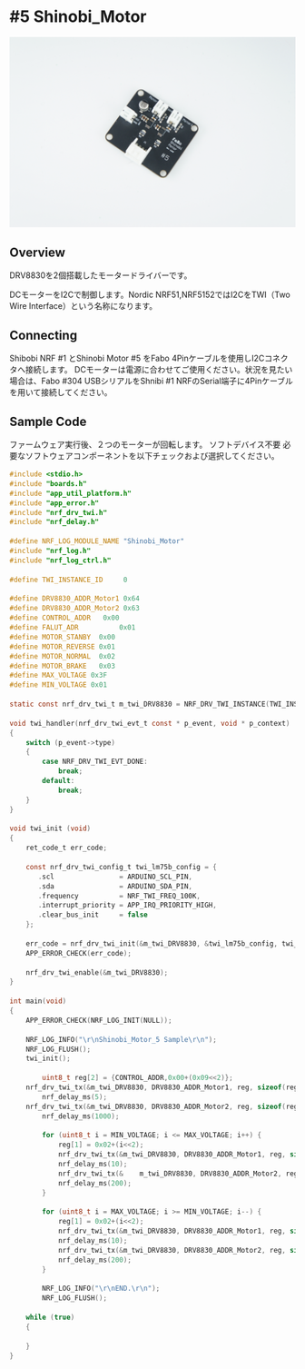 # #5 Shinobi_Motor

![](..\img\Shinobi_Motor\Shinobi_Motor.JPG)
<!--COLORME-->

## Overview
DRV8830を2個搭載したモータードライバーです。

DCモーターをI2Cで制御します。Nordic NRF51,NRF5152ではI2CをTWI（Two Wire Interface）という名称になります。

## Connecting
Shibobi NRF #1 とShinobi Motor #5 をFabo 4Pinケーブルを使用しI2Cコネクタへ接続します。
DCモーターは電源に合わせてご使用ください。状況を見たい場合は、Fabo #304 USBシリアルをShnibi #1 NRFのSerial端子に4Pinケーブルを用いて接続してください。

## Sample Code

ファームウェア実行後、２つのモーターが回転します。
ソフトデバイス不要
必要なソフトウェアコンポーネントを以下チェックおよび選択してください。

```c
#include <stdio.h>
#include "boards.h"
#include "app_util_platform.h"
#include "app_error.h"
#include "nrf_drv_twi.h"
#include "nrf_delay.h"

#define NRF_LOG_MODULE_NAME "Shinobi_Motor"
#include "nrf_log.h"
#include "nrf_log_ctrl.h"

#define TWI_INSTANCE_ID     0

#define DRV8830_ADDR_Motor1	0x64
#define DRV8830_ADDR_Motor2	0x63
#define CONTROL_ADDR   0x00
#define FALUT_ADR		   0x01
#define MOTOR_STANBY  0x00  
#define MOTOR_REVERSE 0x01
#define MOTOR_NORMAL  0x02
#define MOTOR_BRAKE   0x03
#define MAX_VOLTAGE 0x3F
#define MIN_VOLTAGE 0x01

static const nrf_drv_twi_t m_twi_DRV8830 = NRF_DRV_TWI_INSTANCE(TWI_INSTANCE_ID);

void twi_handler(nrf_drv_twi_evt_t const * p_event, void * p_context)
{
    switch (p_event->type)
    {
        case NRF_DRV_TWI_EVT_DONE:
            break;
        default:
            break;		
    }
}

void twi_init (void)
{
    ret_code_t err_code;

    const nrf_drv_twi_config_t twi_lm75b_config = {
       .scl                = ARDUINO_SCL_PIN,
       .sda                = ARDUINO_SDA_PIN,
       .frequency          = NRF_TWI_FREQ_100K,
       .interrupt_priority = APP_IRQ_PRIORITY_HIGH,
       .clear_bus_init     = false
    };

    err_code = nrf_drv_twi_init(&m_twi_DRV8830, &twi_lm75b_config, twi_handler, NULL);
    APP_ERROR_CHECK(err_code);

    nrf_drv_twi_enable(&m_twi_DRV8830);
}

int main(void)
{
    APP_ERROR_CHECK(NRF_LOG_INIT(NULL));

    NRF_LOG_INFO("\r\nShinobi_Motor_5 Sample\r\n");
    NRF_LOG_FLUSH();
    twi_init();

		uint8_t reg[2] = {CONTROL_ADDR,0x00+(0x09<<2)};
    nrf_drv_twi_tx(&m_twi_DRV8830, DRV8830_ADDR_Motor1, reg, sizeof(reg), false);
		nrf_delay_ms(5);
    nrf_drv_twi_tx(&m_twi_DRV8830, DRV8830_ADDR_Motor2, reg, sizeof(reg), false);
		nrf_delay_ms(1000);

		for (uint8_t i = MIN_VOLTAGE; i <= MAX_VOLTAGE; i++) {
			reg[1] = 0x02+(i<<2);
			nrf_drv_twi_tx(&m_twi_DRV8830, DRV8830_ADDR_Motor1, reg, sizeof(reg), false);
			nrf_delay_ms(10);
			nrf_drv_twi_tx(&	m_twi_DRV8830, DRV8830_ADDR_Motor2, reg, sizeof(reg), false);
			nrf_delay_ms(200);
		}

		for (uint8_t i = MAX_VOLTAGE; i >= MIN_VOLTAGE; i--) {
			reg[1] = 0x02+(i<<2);
			nrf_drv_twi_tx(&m_twi_DRV8830, DRV8830_ADDR_Motor1, reg, sizeof(reg), false);
			nrf_delay_ms(10);
			nrf_drv_twi_tx(&m_twi_DRV8830, DRV8830_ADDR_Motor2, reg, sizeof(reg), false);
			nrf_delay_ms(200);
		}

		NRF_LOG_INFO("\r\nEND.\r\n");
		NRF_LOG_FLUSH();

    while (true)
    {

    }
}

```
